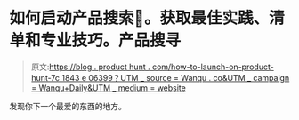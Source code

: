 # 如何启动产品搜索🚀。获取最佳实践、清单和专业技巧。产品搜寻

> 原文:[https://blog . product hunt . com/how-to-launch-on-product-hunt-7c 1843 e 06399？UTM _ source = Wanqu . co&UTM _ campaign = Wanqu+Daily&UTM _ medium = website](https://blog.producthunt.com/how-to-launch-on-product-hunt-7c1843e06399?utm_source=wanqu.co&utm_campaign=Wanqu+Daily&utm_medium=website)

发现你下一个最爱的东西的地方。